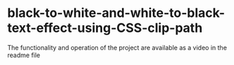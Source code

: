 # black-to-white-and-white-to-black-text-effect-using-CSS-clip-path
The functionality and operation of the project are available as a video in the readme file

